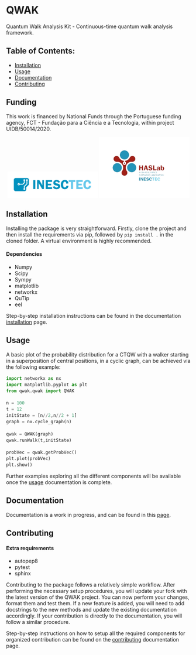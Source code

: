 # QWAK
Quantum Walk Analysis Kit - Continuous-time quantum walk analysis framework.



## Table of Contents:

- [Installation](#installation)
- [Usage](#usage)
- [Documentation](#documentation)
- [Contributing](#contributing)

## Funding

This work is financed by National Funds through the Portuguese funding agency, FCT - Fundação para a Ciência e a Tecnologia, within project UIDB/50014/2020.

<p align="middle">
 <img src="Images/inesctec.png" width=49% />
  <img src="Images/haslab.png" width=49% /> 
</p>

## Installation

Installing the package is very straightforward. Firstly, clone the project and then install the requirements via pip, followed by `pip install .` in the cloned folder. A virtual environment is highly recommended.

#### Dependencies
- Numpy
- Scipy
- Sympy
- matplotlib
- networkx
- QuTip
- eel

Step-by-step installation instructions can be found in the documentation [installation](https://jaimepsantos.github.io/QWAK/installation.html) page.



## Usage
A basic plot of the probability distribution for a CTQW with a walker starting in a superposition of central positions, in a cyclic graph, can be achieved via the following example:
```python
import networkx as nx
import matplotlib.pyplot as plt
from qwak.qwak import QWAK

n = 100
t = 12
initState = [n//2,n//2 + 1]
graph = nx.cycle_graph(n)

qwak = QWAK(graph)
qwak.runWalk(t,initState)

probVec = qwak.getProbVec()
plt.plot(probVec)
plt.show()
```
Further examples exploring all the different components will be available once the [usage](https://jaimepsantos.github.io/QWAK/usage.html) documentation is complete.

## Documentation
Documentation is a work in progress, and can be found in this [page](https://jaimepsantos.github.io/QWAK/).

## Contributing

#### Extra requirements
- autopep8
- pytest
- sphinx

Contributing to the package follows a relatively simple workflow. After performing the necessary setup procedures, 
you will update your fork with the latest version of the QWAK project. You can now perform your changes, format 
them and test them. If a new feature is added, you will need to add docstrings to the new methods and update the
existing documentation accordingly. If your contribution is directly to the documentation, you will follow a similar procedure.

Step-by-step instructions on how to setup all the required components for organized contribution can be found
on the [contributing](https://jaimepsantos.github.io/QWAK/contributing.html) documentation page.
